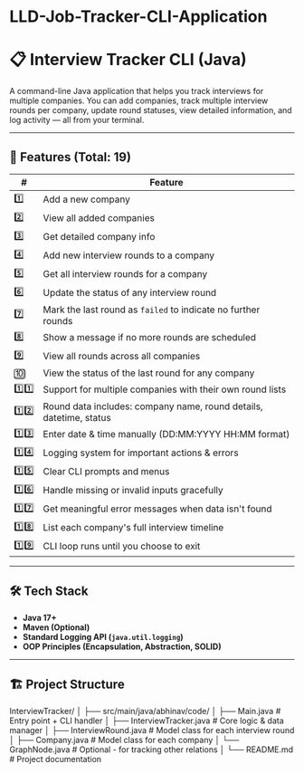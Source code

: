 # LLD-Job-Tracker-CLI-Application

# 📋 Interview Tracker CLI (Java)

A command-line Java application that helps you track interviews for multiple companies. You can add companies, track multiple interview rounds per company, update round statuses, view detailed information, and log activity — all from your terminal.

---

## 🚀 Features (Total: 19)

| #  | Feature                                                                 |
|----|-------------------------------------------------------------------------|
| 1️⃣ | Add a new company                                                      |
| 2️⃣ | View all added companies                                               |
| 3️⃣ | Get detailed company info                                              |
| 4️⃣ | Add new interview rounds to a company                                 |
| 5️⃣ | Get all interview rounds for a company                                |
| 6️⃣ | Update the status of any interview round                              |
| 7️⃣ | Mark the last round as `failed` to indicate no further rounds         |
| 8️⃣ | Show a message if no more rounds are scheduled                        |
| 9️⃣ | View all rounds across all companies                                  |
| 🔟 | View the status of the last round for any company                      |
| 1️⃣1️⃣ | Support for multiple companies with their own round lists        |
| 1️⃣2️⃣ | Round data includes: company name, round details, datetime, status |
| 1️⃣3️⃣ | Enter date & time manually (DD:MM:YYYY HH:MM format)              |
| 1️⃣4️⃣ | Logging system for important actions & errors                      |
| 1️⃣5️⃣ | Clear CLI prompts and menus                                        |
| 1️⃣6️⃣ | Handle missing or invalid inputs gracefully                        |
| 1️⃣7️⃣ | Get meaningful error messages when data isn't found                |
| 1️⃣8️⃣ | List each company's full interview timeline                        |
| 1️⃣9️⃣ | CLI loop runs until you choose to exit                             |

---

## 🛠️ Tech Stack

- **Java 17+**
- **Maven (Optional)**
- **Standard Logging API (`java.util.logging`)**
- **OOP Principles (Encapsulation, Abstraction, SOLID)**

---

## 🏗️ Project Structure

InterviewTracker/
│
├── src/main/java/abhinav/code/
│ ├── Main.java # Entry point + CLI handler
│ ├── InterviewTracker.java # Core logic & data manager
│ ├── InterviewRound.java # Model class for each interview round
│ ├── Company.java # Model class for each company
│ └── GraphNode.java # Optional - for tracking other relations
│
└── README.md # Project documentation
